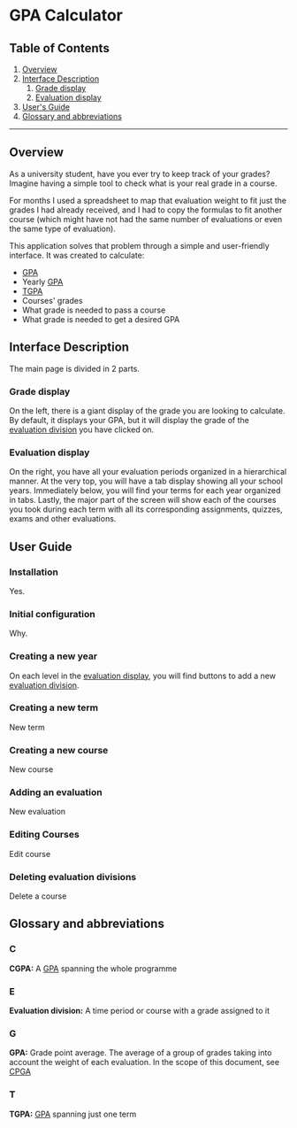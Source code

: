 # GPA Calculator

## Table of Contents

1. [Overview](#Overview)
2. [Interface Description](#Interface-Description)
    1. [Grade display](#Grade-display)
    2. [Evaluation display](#Evaluation-display)
3. [User's Guide](#User-Guide)
4. [Glossary and abbreviations](#glossary)

---

## Overview

As a university student, have you ever try to keep track of your grades?
Imagine having a simple tool to check what is your real grade in a course.

For months I used a spreadsheet to map that evaluation weight to fit just the grades I had already received, and I had to copy the formulas to fit another course (which might have not had the same number of evaluations or even the same type of evaluation).

This application solves that problem through a simple and user-friendly interface. It was created to calculate:

- [GPA](#G)
- Yearly [GPA](#G)
- [TGPA](#T)
- Courses' grades
- What grade is needed to pass a course
- What grade is needed to get a desired GPA

## Interface Description

The main page is divided in 2 parts.

### Grade display

On the left, there is a giant display of the grade you are looking to calculate. By default, it displays your GPA, but it will display the grade of the [evaluation division](#E) you have clicked on.

### Evaluation display

On the right, you have all your evaluation periods organized in a hierarchical manner. At the very top, you will have a tab display showing all your school years. Immediately below, you will find your terms for each year organized in tabs. Lastly, the major part of the screen will show each of the courses you took during each term with all its corresponding assignments, quizzes, exams and other evaluations.

## User Guide

### Installation

Yes.

### Initial configuration

Why.

### Creating a new year

On each level in the [evaluation display](#E), you will find buttons to add a new [evaluation division](#E).

### Creating a new term

New term

### Creating a new course

New course

### Adding an evaluation

New evaluation

### Editing Courses

Edit course

### Deleting evaluation divisions

Delete a course

## Glossary and abbreviations

### C

**CGPA:**
A [GPA](###GPA) spanning the whole programme

### E

**Evaluation division:**
A time period or course with a grade assigned to it

### G

**GPA:**
Grade point average. The average of a group of grades taking into account the weight of each evaluation. In the scope of this document, see [CPGA](##CGPA)

### T

**TGPA:**
[GPA](###GPA) spanning just one term
